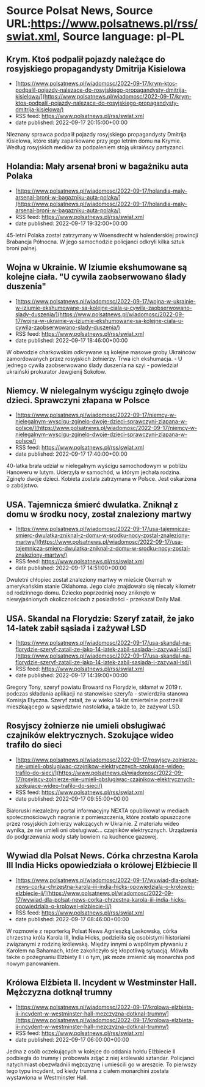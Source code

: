 # Source Polsat News, Source URL:https://www.polsatnews.pl/rss/swiat.xml, Source language: pl-PL

## Krym. Ktoś podpalił pojazdy należące do rosyjskiego propagandysty Dmitrija Kisielowa
 - [https://www.polsatnews.pl/wiadomosc/2022-09-17/krym-ktos-podpalil-pojazdy-nalezace-do-rosyjskiego-propagandysty-dmitrija-kisielowa/](https://www.polsatnews.pl/wiadomosc/2022-09-17/krym-ktos-podpalil-pojazdy-nalezace-do-rosyjskiego-propagandysty-dmitrija-kisielowa/)
 - RSS feed: https://www.polsatnews.pl/rss/swiat.xml
 - date published: 2022-09-17 20:15:00+00:00

Nieznany sprawca podpalił pojazdy rosyjskiego propagandysty Dmitrija Kisielowa, które stały zaparkowane przy jego letnim domu na Krymie. Według rosyjskich mediów za podpaleniem stoją ukraińscy partyzanci.

## Holandia: Mały arsenał broni w bagażniku auta Polaka
 - [https://www.polsatnews.pl/wiadomosc/2022-09-17/holandia-maly-arsenal-broni-w-bagazniku-auta-polaka/](https://www.polsatnews.pl/wiadomosc/2022-09-17/holandia-maly-arsenal-broni-w-bagazniku-auta-polaka/)
 - RSS feed: https://www.polsatnews.pl/rss/swiat.xml
 - date published: 2022-09-17 19:32:00+00:00

45-letni Polaka został zatrzymany w Woensdrecht w holenderskiej prowincji Brabancja Północna. W jego samochodzie policjanci odkryli kilka sztuk broni palnej.

## Wojna w Ukrainie. W Iziumie ekshumowane są kolejne ciała. "U cywila zaobserwowano ślady duszenia"
 - [https://www.polsatnews.pl/wiadomosc/2022-09-17/wojna-w-ukrainie-w-iziumie-ekshumowane-sa-kolejne-ciala-u-cywila-zaobserwowano-slady-duszenia/](https://www.polsatnews.pl/wiadomosc/2022-09-17/wojna-w-ukrainie-w-iziumie-ekshumowane-sa-kolejne-ciala-u-cywila-zaobserwowano-slady-duszenia/)
 - RSS feed: https://www.polsatnews.pl/rss/swiat.xml
 - date published: 2022-09-17 18:46:00+00:00

W obwodzie charkowskim odkrywane są kolejne masowe groby Ukraińców zamordowanych przez rosyjskich żołnierzy. Trwa ich ekshumacja. - U jednego cywila zaobserwowano ślady duszenia na szyi - powiedział ukraiński prokurator Jewgienij Sokołow.

## Niemcy. W nielegalnym wyścigu zginęło dwoje dzieci. Sprawczyni złapana w Polsce
 - [https://www.polsatnews.pl/wiadomosc/2022-09-17/niemcy-w-nielegalnym-wyscigu-zginelo-dwoje-dzieci-sprawczyni-zlapana-w-polsce/](https://www.polsatnews.pl/wiadomosc/2022-09-17/niemcy-w-nielegalnym-wyscigu-zginelo-dwoje-dzieci-sprawczyni-zlapana-w-polsce/)
 - RSS feed: https://www.polsatnews.pl/rss/swiat.xml
 - date published: 2022-09-17 17:40:00+00:00

40-latka brała udział w nielegalnym wyścigu samochodowym w pobliżu Hanoweru w lutym. Uderzyła w samochód, w którym jechała rodzina. Zginęło dwoje dzieci. Kobieta została zatrzymana w Polsce. Jest oskarżona o zabójstwo.

## USA. Tajemnicza śmierć dwulatka. Zniknął z domu w środku nocy, został znaleziony martwy
 - [https://www.polsatnews.pl/wiadomosc/2022-09-17/usa-tajemnicza-smierc-dwulatka-zniknal-z-domu-w-srodku-nocy-zostal-znaleziony-martwy/](https://www.polsatnews.pl/wiadomosc/2022-09-17/usa-tajemnicza-smierc-dwulatka-zniknal-z-domu-w-srodku-nocy-zostal-znaleziony-martwy/)
 - RSS feed: https://www.polsatnews.pl/rss/swiat.xml
 - date published: 2022-09-17 14:51:00+00:00

Dwuletni chłopiec został znaleziony martwy w mieście Okemah w amerykańskim stanie Oklahoma. Jego ciało znajdowało się niecały kilometr od rodzinnego domu. Dziecko poprzedniej nocy zniknęło w niewyjaśnionych okolicznościach z posiadłości - przekazał Daily Mail.

## USA. Skandal na Florydzie: Szeryf zataił, że jako 14-latek zabił sąsiada i zażywał LSD
 - [https://www.polsatnews.pl/wiadomosc/2022-09-17/usa-skandal-na-florydzie-szeryf-zatail-ze-jako-14-latek-zabil-sasiada-i-zazywal-lsd/](https://www.polsatnews.pl/wiadomosc/2022-09-17/usa-skandal-na-florydzie-szeryf-zatail-ze-jako-14-latek-zabil-sasiada-i-zazywal-lsd/)
 - RSS feed: https://www.polsatnews.pl/rss/swiat.xml
 - date published: 2022-09-17 14:39:00+00:00

Gregory Tony, szeryf powiatu Broward na Florydzie, skłamał w 2019 r. podczas składania aplikacji na stanowisko szeryfa - stwierdziła stanowa Komisja Etyczna. Szeryf zataił, że w wieku 14-lat śmiertelnie postrzelił mieszkającego w sąsiedztwie nastolatka, a także to, że zażywał LSD.

## Rosyjscy żołnierze nie umieli obsługiwać czajników elektrycznych. Szokujące wideo trafiło do sieci
 - [https://www.polsatnews.pl/wiadomosc/2022-09-17/rosyjscy-zolnierze-nie-umieli-obslugiwac-czajnikow-elektrycznych-szokujace-wideo-trafilo-do-sieci/](https://www.polsatnews.pl/wiadomosc/2022-09-17/rosyjscy-zolnierze-nie-umieli-obslugiwac-czajnikow-elektrycznych-szokujace-wideo-trafilo-do-sieci/)
 - RSS feed: https://www.polsatnews.pl/rss/swiat.xml
 - date published: 2022-09-17 09:55:00+00:00

Białoruski niezależny portal informacyjny NEXTA opublikował w mediach społecznościowych nagranie z pomieszczenia, które zostało opuszczone przez rosyjskich żołnierzy walczących w Ukrainie. Z materiału wideo wynika, że nie umieli oni obsługiwać... czajników elektrycznych. Urządzenia do podgrzewania wody stały bowiem na kuchence gazowej.

## Wywiad dla Polsat News. Córka chrzestna Karola III India Hicks opowiedziała o królowej Elżbiecie II
 - [https://www.polsatnews.pl/wiadomosc/2022-09-17/wywiad-dla-polsat-news-corka-chrzestna-karola-iii-india-hicks-opowiedziala-o-krolowej-elzbiecie-ii/](https://www.polsatnews.pl/wiadomosc/2022-09-17/wywiad-dla-polsat-news-corka-chrzestna-karola-iii-india-hicks-opowiedziala-o-krolowej-elzbiecie-ii/)
 - RSS feed: https://www.polsatnews.pl/rss/swiat.xml
 - date published: 2022-09-17 08:46:00+00:00

W rozmowie z reporterką Polsat News Agnieszką Laskowską, córka chrzestna króla Karola III, India Hicks, podzieliła się osobistymi historiami związanymi z rodziną królewską. Między innymi o wspólnym pływaniu z Karolem na Bahamach, które zakończyło się kłopotliwą sytuacją. Mówiła także o pożegnaniu Elżbiety II i o tym, jak może zmienić się monarchia pod nowym panowaniem.

## Królowa Elżbieta II. Incydent w Westminster Hall. Mężczyzna dotknął trumny
 - [https://www.polsatnews.pl/wiadomosc/2022-09-17/krolowa-elzbieta-ii-incydent-w-westminster-hall-mezczyzna-dotknal-trumny/](https://www.polsatnews.pl/wiadomosc/2022-09-17/krolowa-elzbieta-ii-incydent-w-westminster-hall-mezczyzna-dotknal-trumny/)
 - RSS feed: https://www.polsatnews.pl/rss/swiat.xml
 - date published: 2022-09-17 06:00:00+00:00

Jedna z osób oczekujących w kolejce do oddania hołdu Elżbiecie II podbiegła do trumny i próbowała zdjąć z niej królewski sztandar. Policjanci natychmiast obezwładnili mężczyznę i umieścili go w areszcie. To pierwszy tego typu incydent, od kiedy trumna z ciałem monarchini została wystawiona w Westminster Hall.
